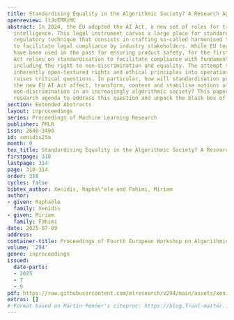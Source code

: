 ```yaml
---
title: Standardising Equality in the Algorithmic Society? A Research Agenda
openreview: ltJcERRzMC
abstract: In 2024, the EU adopted the AI Act, a new set of rules for trustworthy artificial
  intelligence. This legal instrument carves a large place for standardisation, a
  regulatory technique that consists in crafting so-called harmonised technical standards,
  to facilitate legal compliance by industry stakeholders. While EU technical standards
  have been used in the past for ensuring product safety, for the first time the AI
  Act relies on standardisation to facilitate compliance with fundamental rights,
  including the right to non-discrimination and equality. The attempt to translate
  inherently open-textured rights and ethical principles into operationalizable standards
  raises critical questions. In particular, how will standardisation practices under
  the new EU AI Act affect, transform, contest and stabilise notions of equality and
  non-discrimination in an increasingly algorithmic society? This paper proposes a
  research agenda to address this question and unpack the black box of AI standardisation.
section: Extended Abstracts
layout: inproceedings
series: Proceedings of Machine Learning Research
publisher: PMLR
issn: 2640-3498
id: xenidis25a
month: 0
tex_title: Standardising Equality in the Algorithmic Society? A Research Agenda
firstpage: 310
lastpage: 314
page: 310-314
order: 310
cycles: false
bibtex_author: Xenidis, Rapha\"ele and Fahimi, Miriam
author:
- given: Raphaële
  family: Xenidis
- given: Miriam
  family: Fahimi
date: 2025-07-09
address:
container-title: Proceedings of Fourth European Workshop on Algorithmic Fairness
volume: '294'
genre: inproceedings
issued:
  date-parts:
  - 2025
  - 7
  - 9
pdf: https://raw.githubusercontent.com/mlresearch/v294/main/assets/xenidis25a/xenidis25a.pdf
extras: []
# Format based on Martin Fenner's citeproc: https://blog.front-matter.io/posts/citeproc-yaml-for-bibliographies/
---
```

